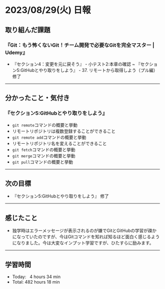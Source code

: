 # 2023/08/29(火) 日報

## 取り組んだ課題
### 『Git：もう怖くないGit！チーム開発で必要なGitを完全マスター | Udemy』
- 『セクション4：変更を元に戻そう』 - 小テスト2:本章の確認 ~ 『セクション5:GitHubとやり取りをしよう』 - 37. リモートから取得しよう（プル編） 修了
---

## 分かったこと・気付き
### 『セクション5:GitHubとやり取りをしよう』
- `git remote`コマンドの概要と挙動
- リモートリポジトリは複数登録することができること
- `git remote add`コマンドの概要と挙動
- リモートリポジトリ名を変えることができること
- `git fetch`コマンドの概要と挙動
- `git merge`コマンドの概要と挙動
- `git pull`コマンドの概要と挙動


---

## 次の目標
- 『セクション5:GitHubとやり取りをしよう』 修了
---

## 感じたこと
- 独学時はエラーメッセージが表示されるのが嫌でGitとGitHubの学習が疎かになっていたのですが、今はGitコマンドを知れば知るほど面白く感じるようになりました。今は大変なインプット学習ですが、ひたすらに励みます。
---

## 学習時間
- Today:&nbsp;&nbsp; 4 hours 34 min
- Total: 482 hours 18 min
